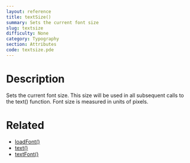 ```yaml
---
layout: reference
title: textSize()
summary: Sets the current font size
slug: textsize
difficulty: None
category: Typography
section: Attributes
code: textsize.pde
---
```


# Description

Sets the current font size. This size will be used in all subsequent calls to the text() function. Font size is measured in units of pixels.
# Related

- [loadFont()](loadfont.html)
- [text()](text.html)
- [textFont()](textfont.html)
